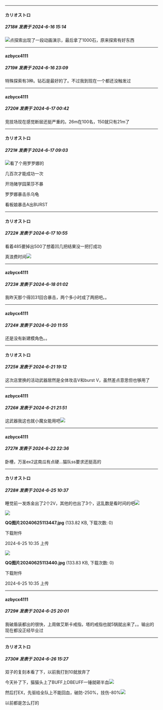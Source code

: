 ﻿
*****

####  カリオストロ  
##### 2718#       发表于 2024-6-16 15:14

<img src="https://static.saraba1st.com/image/smiley/face2017/018.png" referrerpolicy="no-referrer">点探索出现了一段动画演示，最后拿了1000石，原来探索有好东西


*****

####  azbycx4111  
##### 2719#       发表于 2024-6-16 23:09

特殊探索有3种。钻石是最好的了。不过我到现在一个都还没触发过


*****

####  azbycx4111  
##### 2720#       发表于 2024-6-17 00:42

竞技场现在感觉断层还挺严重的。26m在100名，150就只有21m了


*****

####  カリオストロ  
##### 2721#       发表于 2024-6-17 09:03

<img src="https://static.saraba1st.com/image/smiley/face2017/004.gif">看了个用罗罗娜的

几百次才能成功一次

开场赌学园莱莎不暴

罗罗娜暴击杀乌龟

看板娘暴击A出BURST


*****

####  カリオストロ  
##### 2722#       发表于 2024-6-17 10:55

看着485要掉出500了想着凹几把结果没一把打成功

真浪费时间<img src="https://static.saraba1st.com/image/smiley/face2017/004.gif" referrerpolicy="no-referrer">


*****

####  azbycx4111  
##### 2723#       发表于 2024-6-18 01:02

我昨天那个得凹31回合暴击，两个多小时成了两把吧。。


*****

####  azbycx4111  
##### 2724#       发表于 2024-6-20 11:55

还是没有新建模角色。。


*****

####  カリオストロ  
##### 2725#       发表于 2024-6-21 19:12

这次店里换的活动武器居然是全体攻击V和burst V，虽然差点意思但也够用了


*****

####  azbycx4111  
##### 2726#       发表于 2024-6-21 21:51

这武器我这也就小魔女能用吧<img src="https://static.saraba1st.com/image/smiley/face2017/049.png" referrerpolicy="no-referrer">


*****

####  azbycx4111  
##### 2727#       发表于 2024-6-22 22:36

卧槽，万圣ex2这南瓜有点硬…猫队ss要求还挺高的


*****

####  カリオストロ  
##### 2728#       发表于 2024-6-25 10:37

睡觉前一发炼金出了2个2V，其他的也出了3个，这乱数是看时间的吧<img src="https://static.saraba1st.com/image/smiley/face2017/112.png" referrerpolicy="no-referrer">

<img src="https://img.saraba1st.com/forum/202406/25/103508ol34jeeil3b4exke.jpg" referrerpolicy="no-referrer">

<strong>QQ图片20240625113447.jpg</strong> (133.82 KB, 下载次数: 0)

下载附件

2024-6-25 10:35 上传

<img src="https://img.saraba1st.com/forum/202406/25/103523hlszzk5q6ygyrics.jpg" referrerpolicy="no-referrer">

<strong>QQ图片20240625113440.jpg</strong> (133.83 KB, 下载次数: 0)

下载附件

2024-6-25 10:35 上传


*****

####  azbycx4111  
##### 2729#       发表于 2024-6-25 20:01

我破盾装都出的很快，上周做艾斯卡戒指，塔的戒指也就5锅就出来了。。输出的现在都没正经毕业过


*****

####  カリオストロ  
##### 2730#       发表于 2024-6-26 15:27

双子的复刻本看了下，以前我打到10就放弃了

今天补了下，猫猫头上了BUFF上DBEUFF一锤就砸半血<img src="https://static.saraba1st.com/image/smiley/face2017/152.png" referrerpolicy="no-referrer">

然后打EX，先驱给全队上不能回血，破防-250%，技伤-80%<img src="https://static.saraba1st.com/image/smiley/face2017/004.gif" referrerpolicy="no-referrer">

以前都是怎么打的

